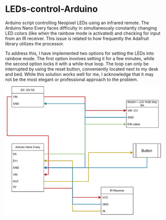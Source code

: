 # LEDs-control-Arduino

Arduino script controlling Neopixel LEDs using an infrared remote.
The Arduino Nano Every faces difficulty in simultaneously constantly changing LED colors 
(like when the rainbow mode is activated) and checking for input from an IR receiver. 
This issue is related to how frequently the Adafruit library utilizes the processor. 

To address this, I have implemented two options for setting the LEDs into rainbow mode. 
The first option involves setting it for a few minutes, while the second option locks it with a while-true loop. 
The loop can only be interrupted by using the reset button, 
conveniently located next to my desk and bed.
While this solution works well for me, I acknowledge that it may not be the most elegant or professional approach to the problem.

![Wiring scheme:](https://github.com/Wojttekja/LEDs-control-Arduino/blob/main/wiring.png)
